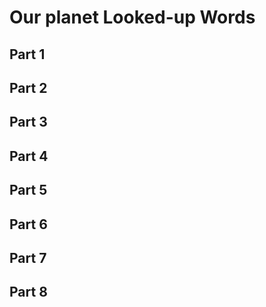 # Our planet Looked-up Words
## Part 1
## Part 2
## Part 3
## Part 4
## Part 5
## Part 6
## Part 7
## Part 8

